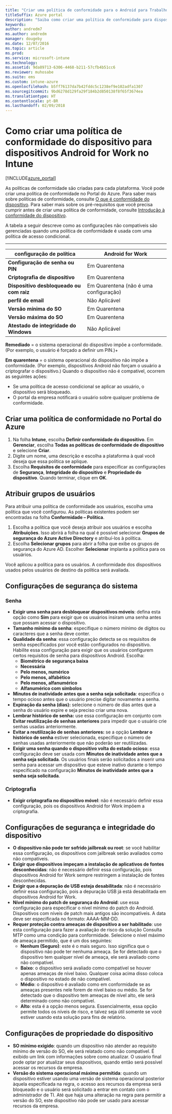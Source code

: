 ```yaml
---
title: "Criar uma política de conformidade para o Android para Trabalho"
titleSuffix: Azure portal
description: "Saiba como criar uma política de conformidade para dispositivos Android for Work."
keywords: 
author: andredm7
ms.author: andredm
manager: dougeby
ms.date: 12/07/2016
ms.topic: article
ms.prod: 
ms.service: microsoft-intune
ms.technology: 
ms.assetid: 9da89713-6306-4468-b211-57cfb4b51cc6
ms.reviewer: muhosabe
ms.suite: ems
ms.custom: intune-azure
ms.openlocfilehash: b5ff76137da7b42fddc5c1238ef9e102adfa1307
ms.sourcegitcommit: 9bd6278d129fa29f184b2d850138f8f65f3674ea
ms.translationtype: HT
ms.contentlocale: pt-BR
ms.lasthandoff: 02/09/2018
---
```

# <a name="how-to-create-a-device-compliance-policy-for-android-for-work-devices-in-intune"></a>Como criar uma política de conformidade do dispositivo para dispositivos Android for Work no Intune


[!INCLUDE[azure_portal](./includes/azure_portal.md)]

As políticas de conformidade são criadas para cada plataforma.  Você pode criar uma política de conformidade no Portal do Azure. Para saber mais sobre políticas de conformidade, consulte [O que é conformidade do dispositivo](device-compliance.md). Para saber mais sobre os pré-requisitos que você precisa cumprir antes de criar uma política de conformidade, consulte [Introdução à conformidade do dispositivo](device-compliance-get-started.md).

A tabela a seguir descreve como as configurações não compatíveis são gerenciadas quando uma política de conformidade é usada com uma política de acesso condicional.

--------------------------

|**configuração de política**| **Android for Work** |
| --- | --- |
| **Configuração de senha ou PIN** |  Em Quarentena |
| **Criptografia de dispositivo** |  Em Quarentena |
| **Dispositivo desbloqueado ou com raiz** | Em Quarentena (não é uma configuração) |
| **perfil de email** | Não Aplicável |
| **Versão mínima do SO** | Em Quarentena |
| **Versão máxima do SO** | Em Quarentena |
| **Atestado de integridade do Windows** |Não Aplicável |

**Remediado** = o sistema operacional do dispositivo impõe a conformidade. (Por exemplo, o usuário é forçado a definir um PIN.)+

**Em quarentena** = o sistema operacional do dispositivo não impõe a conformidade. (Por exemplo, dispositivos Android não forçam o usuário a criptografar o dispositivo.) Quando o dispositivo não é compatível, ocorrem as seguintes ações:

- Se uma política de acesso condicional se aplicar ao usuário, o dispositivo será bloqueado.
- O portal da empresa notificará o usuário sobre qualquer problema de conformidade.

## <a name="create-a-compliance-policy-in-the-azure-portal"></a>Criar uma política de conformidade no Portal do Azure

1. Na folha **Intune**, escolha **Definir conformidade do dispositivo**. Em **Gerenciar**, escolha **Todas as políticas de conformidade de dispositivo** e selecione **Criar**.
2. Digite um nome, uma descrição e escolha a plataforma à qual você deseja que essa política se aplique.
3. Escolha **Requisitos de conformidade** para especificar as configurações de **Segurança**, **Integridade do dispositivo** e **Propriedade do dispositivo**. Quando terminar, clique em **OK**.

<!--- 4. Choose **Actions for noncompliance** to say what actions should happen when a device is determined as noncompliant with this policy.
5. In the **Actions for noncompliance** blade, choose **Add** to create a new action.  The action parameters blade allows you to specify the action, email recipients that should receive the notification in addition to the user of the device, and the content of the notification that you want to send.
6. The message template option allows you to create several custom emails depending on when the action is set to take. For example, you can create a message for notifications that are sent for the first time and a different message for final warning before access is blocked. The custom messages that you create can be used for all your device compliance policy.
7. Specify the **Grace period** which determines when that action to take place.  For example, you may want to send a notification as soon as the device is evaluated as noncompliant, but allow some time before enforcing the conditional access policy to block access to company resources like SharePoint online.
8. Choose **Add** to finish creating the action.
9. You can create multiple actions and the sequence in which they should occur. Choose **Ok** when you are finished creating all the actions.--->

## <a name="assign-user-groups"></a>Atribuir grupos de usuários

Para atribuir uma política de conformidade aos usuários, escolha uma política que você configurou. As políticas existentes podem ser encontradas na folha **Conformidade – Política**.

1. Escolha a política que você deseja atribuir aos usuários e escolha **Atribuições**. Isso abrirá a folha na qual é possível selecionar **Grupos de segurança do Azure Active Directory** e atribuí-los à política.
2. Escolha **Selecionar grupos** para abrir a folha que exibe os grupos de segurança do Azure AD.  Escolher **Selecionar** implanta a política para os usuários.

Você aplicou a política para os usuários.  A conformidade dos dispositivos usados pelos usuários de destino da política será avaliada.

<!--- ##  Compliance policy settings--->

## <a name="system-security-settings"></a>Configurações de segurança do sistema

### <a name="password"></a>Senha

- **Exigir uma senha para desbloquear dispositivos móveis**: defina esta opção como **Sim** para exigir que os usuários insiram uma senha antes que possam acessar o dispositivo.
- **Tamanho mínimo da senha**: especifique o número mínimo de dígitos ou caracteres que a senha deve conter.
- **Qualidade da senha**: essa configuração detecta se os requisitos de senha especificados por você estão configurados no dispositivo. Habilite essa configuração para exigir que os usuários configurem certos requisitos de senha para dispositivos Android. Escolha:
  - **Biométrico de segurança baixa**
  - **Necessária**
  - **Pelo menos, numérico**
  - **Pelo menos, alfabético**
  - **Pelo menos, alfanumérico**
  - **Alfanumérico com símbolos**
- **Minutos de inatividade antes que a senha seja solicitada**: especifica o tempo ocioso antes que o usuário precise digitar novamente a senha.
- **Expiração da senha (dias):** selecione o número de dias antes que a senha do usuário expire e seja preciso criar uma nova.
- **Lembrar histórico de senha:** use essa configuração em conjunto com **Evitar reutilização de senhas anteriores** para impedir que o usuário crie senhas usadas anteriormente.
- **Evitar a reutilização de senhas anteriores:** se a opção **Lembrar o histórico de senha** estiver selecionada, especifique o número de senhas usadas anteriormente que não poderão ser reutilizadas.
- **Exigir uma senha quando o dispositivo volta do estado ocioso**: essa configuração deve ser usada com **Minutos de inatividade antes que a senha seja solicitada**. Os usuários finais serão solicitados a inserir uma senha para acessar um dispositivo que esteve inativo durante o tempo especificado na configuração **Minutos de inatividade antes que a senha seja solicitada**.


### <a name="encryption"></a>Criptografia

- **Exigir criptografia no dispositivo móvel**: não é necessário definir essa configuração, pois os dispositivos Android for Work impõem a criptografia.


## <a name="device-health-and-security-settings"></a>Configurações de segurança e integridade do dispositivo

- **O dispositivo não pode ter sofrido jailbreak ou root**: se você habilitar essa configuração, os dispositivos com jailbreak serão avaliados como não compatíveis.
- **Exigir que dispositivos impeçam a instalação de aplicativos de fontes desconhecidas**: não é necessário definir essa configuração, pois dispositivos Android for Work sempre restringem a instalação de fontes desconhecidas.
- **Exigir que a depuração de USB esteja desabilitada**: não é necessário definir essa configuração, pois a depuração USB já está desabilitada em dispositivos Android for Work.
- **Nível mínimo do patch de segurança do Android**: use essa configuração para especificar o nível mínimo do patch do Android. Dispositivos com níveis de patch mais antigos são incompatíveis. A data deve ser especificada no formato: AAAA-MM-DD.
- **Requer proteção contra ameaças de dispositivo a ser habilitado**: use esta configuração para fazer a avaliação de risco da solução Consulta MTP como uma condição para conformidade. Selecione o nível máximo de ameaça permitido, que é um dos seguintes:
  - **Nenhum (Seguro)**: este é o mais seguro. Isso significa que o dispositivo não pode ter nenhuma ameaça. Se for detectado que o dispositivo tem qualquer nível de ameaça, ele será avaliado como não compatível.
  - **Baixo**: o dispositivo será avaliado como compatível se houver apenas ameaças de nível baixo. Qualquer coisa acima disso coloca o dispositivo no estado de não compatível.
  - **Médio**: o dispositivo é avaliado como em conformidade se as ameaças presentes nele forem de nível baixo ou médio. Se for detectado que o dispositivo tem ameaças de nível alto, ele será determinado como não compatível.
  - **Alto**: esta é a opção menos segura. Essencialmente, essa opção permite todos os níveis de risco, e talvez seja útil somente se você estiver usando esta solução para fins de relatório.

## <a name="device-property-settings"></a>Configurações de propriedade do dispositivo

- **SO mínimo exigido**: quando um dispositivo não atender ao requisito mínimo de versão do SO, ele será relatado como não compatível. É exibido um link com informações sobre como atualizar. O usuário final pode optar por atualizar seus dispositivos, quando então será possível acessar os recursos da empresa.
- **Versão do sistema operacional máxima permitida**: quando um dispositivo estiver usando uma versão de sistema operacional posterior àquela especificada na regra, o acesso aos recursos da empresa será bloqueado e o usuário será solicitado a entrar em contato com o administrador de TI. Até que haja uma alteração na regra para permitir a versão do SO, este dispositivo não pode ser usado para acessar recursos da empresa.

<!--- ## Next steps

[How to monitor device compliance](device-compliance-monitor.md)--->
